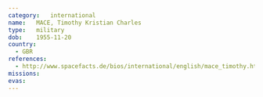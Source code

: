 ```yaml
---
category:	international
name:	MACE, Timothy Kristian Charles
type:	military
dob:	1955-11-20
country:
  - GBR
references:
  - http://www.spacefacts.de/bios/international/english/mace_timothy.htm
missions:
evas:
---
```

